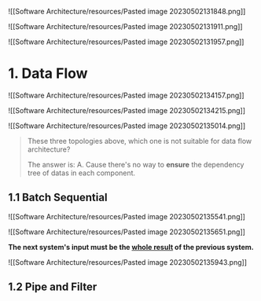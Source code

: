 ![[Software Architecture/resources/Pasted image 20230502131848.png]]

![[Software Architecture/resources/Pasted image 20230502131911.png]]

![[Software Architecture/resources/Pasted image 20230502131957.png]]

# 1. Data Flow

![[Software Architecture/resources/Pasted image 20230502134157.png]]

![[Software Architecture/resources/Pasted image 20230502134215.png]]

![[Software Architecture/resources/Pasted image 20230502135014.png]]

> These three topologies above, which one is not suitable for data flow architecture?
> 
> The answer is: A. Cause there's no way to **ensure** the dependency tree of datas in each component.

## 1.1 Batch Sequential

![[Software Architecture/resources/Pasted image 20230502135541.png]]

![[Software Architecture/resources/Pasted image 20230502135651.png]]

**The next system's input must be the <u>whole result</u> of the previous system.**

![[Software Architecture/resources/Pasted image 20230502135943.png]]

## 1.2 Pipe and Filter